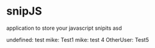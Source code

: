 # snipJS
application to store your javascript snipits
asd

undefined: test
mike: Test1
mike: test 4
OtherUser: Test5